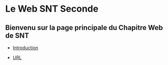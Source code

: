
# Le Web SNT Seconde

Bienvenu sur la page principale du Chapitre Web de SNT
--

- [Introduction](./INTRO.md)  
  
- [URL](./URL.md)

